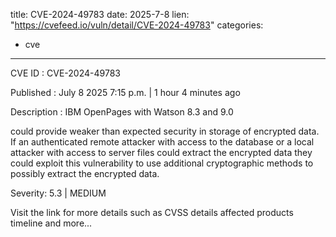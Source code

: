 
title: CVE-2024-49783
date: 2025-7-8
lien: "https://cvefeed.io/vuln/detail/CVE-2024-49783"
categories:
  - cve
---

CVE ID : CVE-2024-49783

Published :  July 8
2025
7:15 p.m. | 1 hour
4 minutes ago

Description : IBM OpenPages with Watson 8.3 and 9.0 



could provide weaker than expected security in storage of encrypted data. If an authenticated remote attacker with access to the database or a local attacker with access to server files could extract the encrypted data
they could exploit this vulnerability to use additional cryptographic methods to possibly extract the encrypted data.

Severity: 5.3 | MEDIUM

Visit the link for more details
such as CVSS details
affected products
timeline
and more...
